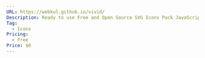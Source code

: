 ```yaml
---
URL: https://webkul.github.io/vivid/
Description: Ready to use Free and Open Source SVG Icons Pack JavaScript Library.
Tag:
  - Icons
Pricing:
  - Free
Price: $0
---
```

